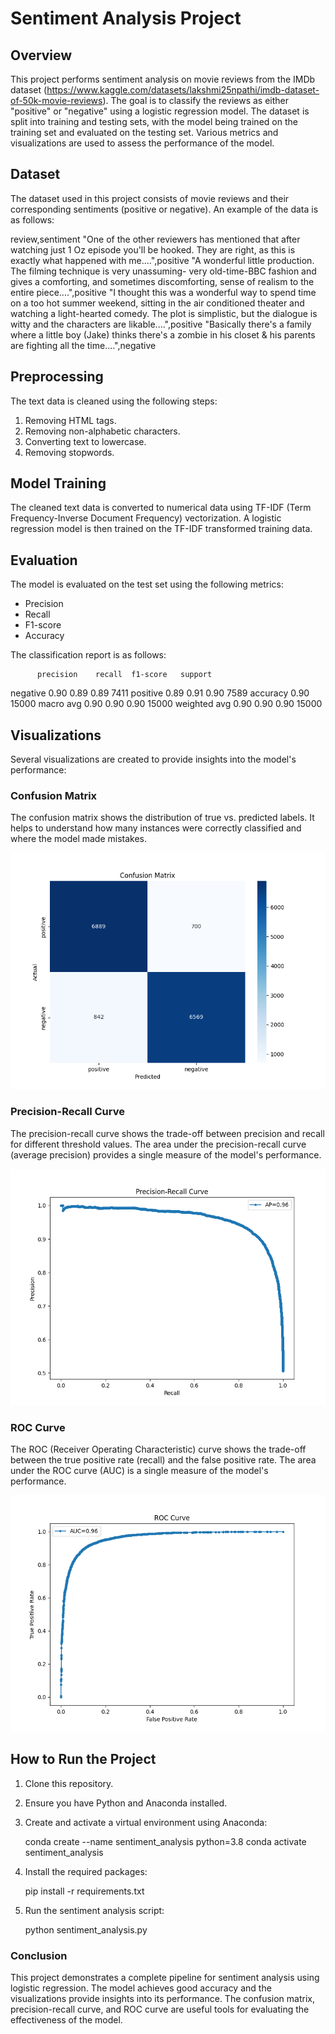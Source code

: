 # Sentiment Analysis Project

## Overview

This project performs sentiment analysis on movie reviews from the IMDb dataset (<https://www.kaggle.com/datasets/lakshmi25npathi/imdb-dataset-of-50k-movie-reviews>). The goal is to classify the reviews as either "positive" or "negative" using a logistic regression model. The dataset is split into training and testing sets, with the model being trained on the training set and evaluated on the testing set. Various metrics and visualizations are used to assess the performance of the model.

## Dataset

The dataset used in this project consists of movie reviews and their corresponding sentiments (positive or negative). An example of the data is as follows:

review,sentiment
"One of the other reviewers has mentioned that after watching just 1 Oz episode you'll be hooked. They are right, as this is exactly what happened with me....",positive
"A wonderful little production. The filming technique is very unassuming- very old-time-BBC fashion and gives a comforting, and sometimes discomforting, sense of realism to the entire piece....",positive
"I thought this was a wonderful way to spend time on a too hot summer weekend, sitting in the air conditioned theater and watching a light-hearted comedy. The plot is simplistic, but the dialogue is witty and the characters are likable....",positive
"Basically there's a family where a little boy (Jake) thinks there's a zombie in his closet & his parents are fighting all the time....",negative

## Preprocessing

The text data is cleaned using the following steps:

1. Removing HTML tags.
2. Removing non-alphabetic characters.
3. Converting text to lowercase.
4. Removing stopwords.

## Model Training

The cleaned text data is converted to numerical data using TF-IDF (Term Frequency-Inverse Document Frequency) vectorization. A logistic regression model is then trained on the TF-IDF transformed training data.

## Evaluation

The model is evaluated on the test set using the following metrics:

- Precision
- Recall
- F1-score
- Accuracy

The classification report is as follows:

          precision    recall  f1-score   support
negative       0.90      0.89      0.89      7411
positive       0.89      0.91      0.90      7589
accuracy                           0.90     15000
macro avg      0.90      0.90      0.90     15000
weighted avg   0.90      0.90      0.90     15000

## Visualizations

Several visualizations are created to provide insights into the model's performance:

### Confusion Matrix

The confusion matrix shows the distribution of true vs. predicted labels. It helps to understand how many instances were correctly classified and where the model made mistakes.

![Confusion Matrix](confusion_matrix.png)

### Precision-Recall Curve

The precision-recall curve shows the trade-off between precision and recall for different threshold values. The area under the precision-recall curve (average precision) provides a single measure of the model's performance.

![Precision-Recall Curve](precision_recall_curve.png)

### ROC Curve

The ROC (Receiver Operating Characteristic) curve shows the trade-off between the true positive rate (recall) and the false positive rate. The area under the ROC curve (AUC) is a single measure of the model's performance.

![ROC Curve](roc_curve.png)

## How to Run the Project

1. Clone this repository.
2. Ensure you have Python and Anaconda installed.
3. Create and activate a virtual environment using Anaconda:

   conda create --name sentiment_analysis python=3.8
   conda activate sentiment_analysis

4. Install the required packages:

    pip install -r requirements.txt

5. Run the sentiment analysis script:

    python sentiment_analysis.py

### Conclusion

This project demonstrates a complete pipeline for sentiment analysis using logistic regression. The model achieves good accuracy and the visualizations provide insights into its performance. The confusion matrix, precision-recall curve, and ROC curve are useful tools for evaluating the effectiveness of the model.
